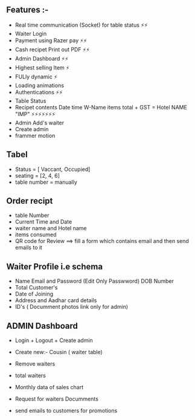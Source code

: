 ## Features :-
* Real time  communication (Socket) for table status ⚡⚡
* Waiter Login 
* Payment using Razer pay ⚡⚡
* Cash recipet Print out  PDF ⚡⚡
* Admin Dashboard  ⚡⚡
* Highest selling Item ⚡
* FULly dynamic ⚡
* Loading animations 
* Authentications ⚡⚡
* Table Status 
* Recipet contents  Date time W-Name items total + GST  = Hotel NAME "IMP" ⚡⚡⚡⚡⚡⚡⚡
* Admin Add's waiter 
* Create admin 
* frammer motion


## Tabel 
* Status = [ Vaccant, Occupied]
* seating  = [2, 4, 6]
* table number = manually 


## Order recipt
* table Number 
* Current Time and Date 
* waiter name  and Hotel name
* items consumed
* QR code for Review ==> fill a form which contains email and then send emails to it 

## Waiter Profile  i.e schema
* Name Email and Password (Edit Only Passwword) DOB Number
* Total Customer's 
* Date of Joining
* Address and Aadhar card details
* ID's ( Documment photos link only for admin)

## ADMIN Dashboard
* Login + Logout + Create admin 
* Create new:-  Cousin   ( waiter table)
* Remove waiters 
* total waiters 

* Monthly data of sales  chart
* Request for waiters Documments
* send emails to customers for promotions







